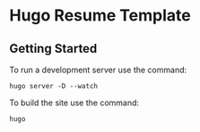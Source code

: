 # Hugo Resume Template


## Getting Started

To run a development server use the command:
```
hugo server -D --watch
```

To build the site use the command:
```
hugo
```